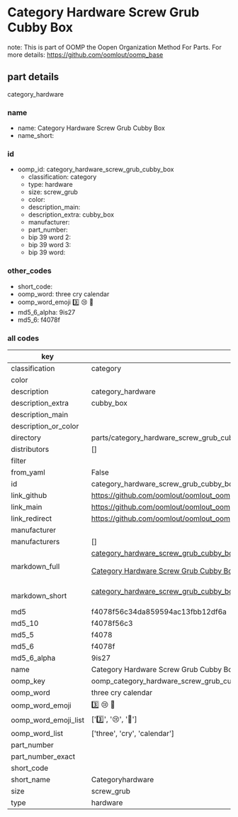 # Category Hardware Screw Grub Cubby Box  

note: This is part of OOMP the Oopen Organization Method For Parts. For more details: https://github.com/oomlout/oomp_base

##  part details
  



category_hardware



### name
* name: Category Hardware Screw Grub Cubby Box
* name_short: 
### id
* oomp_id: category_hardware_screw_grub_cubby_box
  * classification: category
  * type: hardware
  * size: screw_grub
  * color: 
  * description_main: 
  * description_extra: cubby_box
  * manufacturer: 
  * part_number: 
  * bip 39 word 2: 
  * bip 39 word 3: 
  * bip 39 word: 

### other_codes
* short_code: 
* oomp_word: three cry calendar
* oomp_word_emoji :three: :cry: :calendar:
* md5_6_alpha: 9is27
* md5_6: f4078f









### all codes 
| key | value |  
| --- | --- |  
| classification | category |  
| color |  |  
| description | category_hardware |  
| description_extra | cubby_box |  
| description_main |  |  
| description_or_color |   |  
| directory | parts/category_hardware_screw_grub_cubby_box |  
| distributors | [] |  
| filter |  |  
| from_yaml | False |  
| id | category_hardware_screw_grub_cubby_box |  
| link_github | https://github.com/oomlout/oomlout_oomp_version_1_messy/tree/main/parts/category_hardware_screw_grub_cubby_box |  
| link_main | https://github.com/oomlout/oomlout_oomp_version_1_messy/tree/main/parts/category_hardware_screw_grub_cubby_box |  
| link_redirect | https://github.com/oomlout/oomlout_oomp_version_1_messy/tree/main/parts/category_hardware_screw_grub_cubby_box |  
| manufacturer |  |  
| manufacturers | [] |  
| markdown_full | [category_hardware_screw_grub_cubby_box](none)<br>[](none)<br>[Category Hardware Screw Grub Cubby Box](none)<br><br> |  
| markdown_short | [category_hardware_screw_grub_cubby_box](none)<br><br> |  
| md5 | f4078f56c34da859594ac13fbb12df6a |  
| md5_10 | f4078f56c3 |  
| md5_5 | f4078 |  
| md5_6 | f4078f |  
| md5_6_alpha | 9is27 |  
| name | Category Hardware Screw Grub Cubby Box |  
| oomp_key | oomp_category_hardware_screw_grub_cubby_box |  
| oomp_word | three cry calendar |  
| oomp_word_emoji | :three: :cry: :calendar: |  
| oomp_word_emoji_list | [':three:', ':cry:', ':calendar:'] |  
| oomp_word_list | ['three', 'cry', 'calendar'] |  
| part_number |  |  
| part_number_exact |  |  
| short_code |  |  
| short_name | Categoryhardware |  
| size | screw_grub |  
| type | hardware |  
